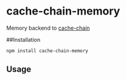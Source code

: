 # cache-chain-memory

Memory backend to [cache-chain](https://github.com/akayami/cache-chain)

##Installation

```npm install cache-chain-memory```

## Usage
